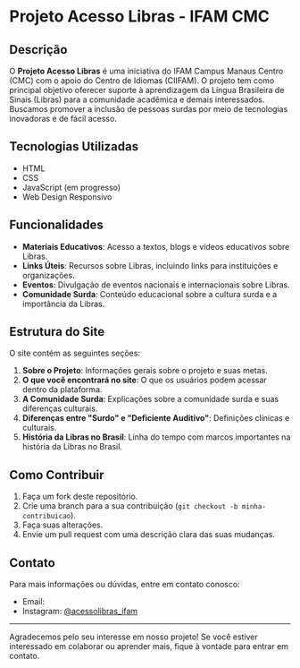 # Projeto Acesso Libras - IFAM CMC

## Descrição

O **Projeto Acesso Libras** é uma iniciativa do IFAM Campus Manaus Centro (CMC) com o apoio do Centro de Idiomas (CIIFAM). O projeto tem como principal objetivo oferecer suporte à aprendizagem da Língua Brasileira de Sinais (Libras) para a comunidade acadêmica e demais interessados. Buscamos promover a inclusão de pessoas surdas por meio de tecnologias inovadoras e de fácil acesso.

## Tecnologias Utilizadas

- HTML
- CSS
- JavaScript (em progresso)
- Web Design Responsivo

## Funcionalidades

- **Materiais Educativos**: Acesso a textos, blogs e vídeos educativos sobre Libras.
- **Links Úteis**: Recursos sobre Libras, incluindo links para instituições e organizações.
- **Eventos**: Divulgação de eventos nacionais e internacionais sobre Libras.
- **Comunidade Surda**: Conteúdo educacional sobre a cultura surda e a importância da Libras.

## Estrutura do Site

O site contém as seguintes seções:

1. **Sobre o Projeto**: Informações gerais sobre o projeto e suas metas.
2. **O que você encontrará no site**: O que os usuários podem acessar dentro da plataforma.
3. **A Comunidade Surda**: Explicações sobre a comunidade surda e suas diferenças culturais.
4. **Diferenças entre "Surdo" e "Deficiente Auditivo"**: Definições clínicas e culturais.
5. **História da Libras no Brasil**: Linha do tempo com marcos importantes na história da Libras no Brasil.

## Como Contribuir

1. Faça um fork deste repositório.
2. Crie uma branch para a sua contribuição (`git checkout -b minha-contribuicao`).
3. Faça suas alterações.
4. Envie um pull request com uma descrição clara das suas mudanças.

## Contato

Para mais informações ou dúvidas, entre em contato conosco:

- Email: 
- Instagram: [@acessolibras_ifam](https://www.instagram.com/)

---

Agradecemos pelo seu interesse em nosso projeto! Se você estiver interessado em colaborar ou aprender mais, fique à vontade para entrar em contato.
